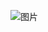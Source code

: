 ![图片](https://user-images.githubusercontent.com/75465037/103770075-61091600-5060-11eb-9a1c-85bc73458c4d.png)

